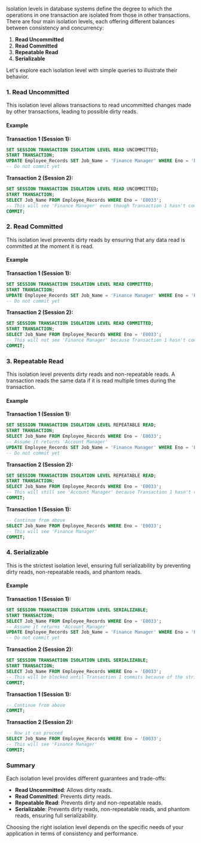 Isolation levels in database systems define the degree to which the operations in one transaction are isolated from those in other transactions. There are four main isolation levels, each offering different balances between consistency and concurrency:

1. **Read Uncommitted**
2. **Read Committed**
3. **Repeatable Read**
4. **Serializable**

Let's explore each isolation level with simple queries to illustrate their behavior.

### 1. Read Uncommitted

This isolation level allows transactions to read uncommitted changes made by other transactions, leading to possible dirty reads.

#### Example

**Transaction 1 (Session 1):**
```sql
SET SESSION TRANSACTION ISOLATION LEVEL READ UNCOMMITTED;
START TRANSACTION;
UPDATE Employee_Records SET Job_Name = 'Finance Manager' WHERE Eno = 'E0033';
-- Do not commit yet
```

**Transaction 2 (Session 2):**
```sql
SET SESSION TRANSACTION ISOLATION LEVEL READ UNCOMMITTED;
START TRANSACTION;
SELECT Job_Name FROM Employee_Records WHERE Eno = 'E0033';
-- This will see 'Finance Manager' even though Transaction 1 hasn't committed
COMMIT;
```

### 2. Read Committed

This isolation level prevents dirty reads by ensuring that any data read is committed at the moment it is read.

#### Example

**Transaction 1 (Session 1):**
```sql
SET SESSION TRANSACTION ISOLATION LEVEL READ COMMITTED;
START TRANSACTION;
UPDATE Employee_Records SET Job_Name = 'Finance Manager' WHERE Eno = 'E0033';
-- Do not commit yet
```

**Transaction 2 (Session 2):**
```sql
SET SESSION TRANSACTION ISOLATION LEVEL READ COMMITTED;
START TRANSACTION;
SELECT Job_Name FROM Employee_Records WHERE Eno = 'E0033';
-- This will not see 'Finance Manager' because Transaction 1 hasn't committed
COMMIT;
```

### 3. Repeatable Read

This isolation level prevents dirty reads and non-repeatable reads. A transaction reads the same data if it is read multiple times during the transaction.

#### Example

**Transaction 1 (Session 1):**
```sql
SET SESSION TRANSACTION ISOLATION LEVEL REPEATABLE READ;
START TRANSACTION;
SELECT Job_Name FROM Employee_Records WHERE Eno = 'E0033';
-- Assume it returns 'Account Manager'
UPDATE Employee_Records SET Job_Name = 'Finance Manager' WHERE Eno = 'E0033';
-- Do not commit yet
```

**Transaction 2 (Session 2):**
```sql
SET SESSION TRANSACTION ISOLATION LEVEL REPEATABLE READ;
START TRANSACTION;
SELECT Job_Name FROM Employee_Records WHERE Eno = 'E0033';
-- This will still see 'Account Manager' because Transaction 1 hasn't committed
COMMIT;
```

**Transaction 1 (Session 1):**
```sql
-- Continue from above
SELECT Job_Name FROM Employee_Records WHERE Eno = 'E0033';
-- This will see 'Finance Manager'
COMMIT;
```

### 4. Serializable

This is the strictest isolation level, ensuring full serializability by preventing dirty reads, non-repeatable reads, and phantom reads.

#### Example

**Transaction 1 (Session 1):**
```sql
SET SESSION TRANSACTION ISOLATION LEVEL SERIALIZABLE;
START TRANSACTION;
SELECT Job_Name FROM Employee_Records WHERE Eno = 'E0033';
-- Assume it returns 'Account Manager'
UPDATE Employee_Records SET Job_Name = 'Finance Manager' WHERE Eno = 'E0033';
-- Do not commit yet
```

**Transaction 2 (Session 2):**
```sql
SET SESSION TRANSACTION ISOLATION LEVEL SERIALIZABLE;
START TRANSACTION;
SELECT Job_Name FROM Employee_Records WHERE Eno = 'E0033';
-- This will be blocked until Transaction 1 commits because of the strict serializability rules
COMMIT;
```

**Transaction 1 (Session 1):**
```sql
-- Continue from above
COMMIT;
```

**Transaction 2 (Session 2):**
```sql
-- Now it can proceed
SELECT Job_Name FROM Employee_Records WHERE Eno = 'E0033';
-- This will see 'Finance Manager'
COMMIT;
```

### Summary

Each isolation level provides different guarantees and trade-offs:

- **Read Uncommitted**: Allows dirty reads.
- **Read Committed**: Prevents dirty reads.
- **Repeatable Read**: Prevents dirty and non-repeatable reads.
- **Serializable**: Prevents dirty reads, non-repeatable reads, and phantom reads, ensuring full serializability.

Choosing the right isolation level depends on the specific needs of your application in terms of consistency and performance.
